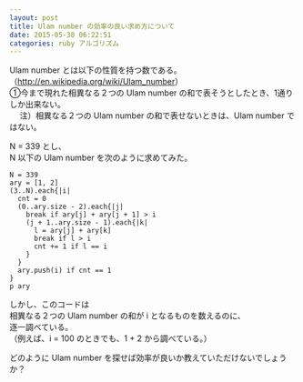 ```yaml
---
layout: post
title: Ulam number の効率の良い求め方について
date: 2015-05-30 06:22:51
categories: ruby アルゴリズム
---
```

<p>Ulam number とは以下の性質を持つ数である。<br>
（<a href="http://en.wikipedia.org/wiki/Ulam_number" rel="nofollow">http://en.wikipedia.org/wiki/Ulam_number</a>）<br>
①今まで現れた相異なる２つの Ulam number の和で表そうとしたとき、1通りしか出来ない。<br>
　 注）相異なる２つの Ulam number の和で表せないときは、Ulam number ではない。</p>

<p>N = 339 とし、<br>
N 以下の Ulam number を次のように求めてみた。</p>

<pre><code>N = 339
ary = [1, 2]
(3..N).each{|i|
  cnt = 0
  (0..ary.size - 2).each{|j|
    break if ary[j] + ary[j + 1] &gt; i
    (j + 1..ary.size - 1).each{|k|
      l = ary[j] + ary[k]
      break if l &gt; i
      cnt += 1 if l == i 
    }
  }
  ary.push(i) if cnt == 1
}
p ary
</code></pre>

<p>しかし、このコードは<br>
相異なる２つの Ulam number の和が i となるものを数えるのに、<br>
逐一調べている。<br>
（例えば、i = 100 のときでも、1 + 2 から調べている。）</p>

<p>どのように Ulam number を探せば効率が良いか教えていただけないでしょうか？</p>
